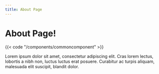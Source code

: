 ```yaml
---
title: About Page
---
```


<h1 class="text-center">About Page!</h1>

{{< code "/components/commoncomponent" >}}

<div class="paper container container-lg margin-bottom-large">
  </p><p>
    Lorem ipsum dolor sit amet, consectetur adipiscing elit. Cras lorem lectus, lobortis a nibh non, luctus luctus
    erat posuere. Curabitur ac turpis aliquam, malesuada elit suscipit, blandit dolor.
  </p>
</div>